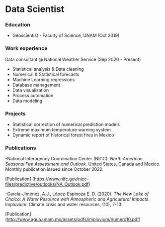 # Data Scientist

### Education
- Geoscientist - Faculty of Science, UNAM (Oct 2019)

### Work experience
Data consultant @ National Weather Service (Sep 2020 - Present)
- Statistical analysis & Data cleaning
- Numerical & Statistical forecasts
- Machine Learning regressions
- Database management
- Data visualization
- Process automation
- Data modeling

### Projects

- Statistical correction of numerical prediction models
- Extreme maximum temperature warning system
- Dynamic report of historical forest fires in Mexico

### Publications
-National Interagency Coordination Center (NICC). *North American Seasonal Fire Assessment and Outlook.* United
States, Canada and Mexico. Monthly publication issued since October 2022.

[Publication] (https://www.nifc.gov/nicc-files/predictive/outlooks/NA_Outlook.pdf)

-García-Jiménez, A.J., López-Espinoza E. D. (2020). *The New Lake of Chalco: A Water Resource with Atmospheric and Agricultural Impacts*. Impluvium: Climate crisis and water resources, (10), 7-13.

[Publication] (http://www.agua.unam.mx/assets/pdfs/impluvium/numero10.pdf)


